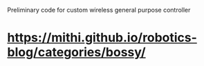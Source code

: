 Preliminary code for custom wireless general purpose controller 

# https://mithi.github.io/robotics-blog/categories/bossy/
